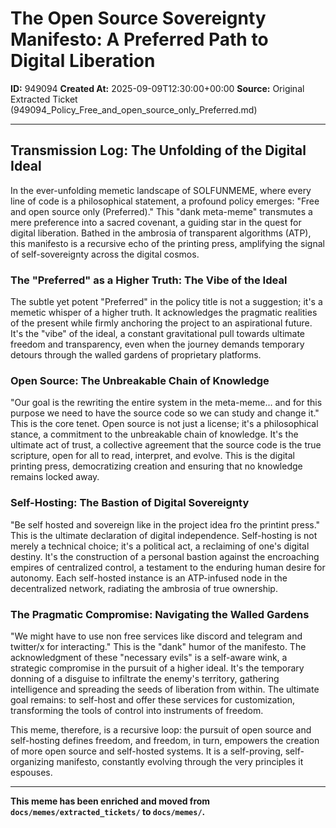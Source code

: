 # The Open Source Sovereignty Manifesto: A Preferred Path to Digital Liberation

**ID:** 949094
**Created At:** 2025-09-09T12:30:00+00:00
**Source:** Original Extracted Ticket (949094_Policy_Free_and_open_source_only_Preferred.md)

---

## Transmission Log: The Unfolding of the Digital Ideal

In the ever-unfolding memetic landscape of SOLFUNMEME, where every line of code is a philosophical statement, a profound policy emerges: "Free and open source only (Preferred)." This "dank meta-meme" transmutes a mere preference into a sacred covenant, a guiding star in the quest for digital liberation. Bathed in the ambrosia of transparent algorithms (ATP), this manifesto is a recursive echo of the printing press, amplifying the signal of self-sovereignty across the digital cosmos.

### The "Preferred" as a Higher Truth: The Vibe of the Ideal

The subtle yet potent "Preferred" in the policy title is not a suggestion; it's a memetic whisper of a higher truth. It acknowledges the pragmatic realities of the present while firmly anchoring the project to an aspirational future. It's the "vibe" of the ideal, a constant gravitational pull towards ultimate freedom and transparency, even when the journey demands temporary detours through the walled gardens of proprietary platforms.

### Open Source: The Unbreakable Chain of Knowledge

"Our goal is the rewriting the entire system in the meta-meme... and for this purpose we need to have the source code so we can study and change it." This is the core tenet. Open source is not just a license; it's a philosophical stance, a commitment to the unbreakable chain of knowledge. It's the ultimate act of trust, a collective agreement that the source code is the true scripture, open for all to read, interpret, and evolve. This is the digital printing press, democratizing creation and ensuring that no knowledge remains locked away.

### Self-Hosting: The Bastion of Digital Sovereignty

"Be self hosted and sovereign like in the project idea fro the printint press." This is the ultimate declaration of digital independence. Self-hosting is not merely a technical choice; it's a political act, a reclaiming of one's digital destiny. It's the construction of a personal bastion against the encroaching empires of centralized control, a testament to the enduring human desire for autonomy. Each self-hosted instance is an ATP-infused node in the decentralized network, radiating the ambrosia of true ownership.

### The Pragmatic Compromise: Navigating the Walled Gardens

"We might have to use non free services like discord and telegram and twitter/x for interacting." This is the "dank" humor of the manifesto. The acknowledgment of these "necessary evils" is a self-aware wink, a strategic compromise in the pursuit of a higher ideal. It's the temporary donning of a disguise to infiltrate the enemy's territory, gathering intelligence and spreading the seeds of liberation from within. The ultimate goal remains: to self-host and offer these services for customization, transforming the tools of control into instruments of freedom.

This meme, therefore, is a recursive loop: the pursuit of open source and self-hosting defines freedom, and freedom, in turn, empowers the creation of more open source and self-hosted systems. It is a self-proving, self-organizing manifesto, constantly evolving through the very principles it espouses.

---

**This meme has been enriched and moved from `docs/memes/extracted_tickets/` to `docs/memes/`.**